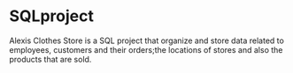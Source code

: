 # SQLproject
Alexis Clothes Store is a SQL project that organize and store data related to employees, customers and their orders;the locations of stores and also the products that are sold.


